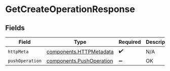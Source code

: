 # GetCreateOperationResponse


## Fields

| Field                                                                | Type                                                                 | Required                                                             | Description                                                          |
| -------------------------------------------------------------------- | -------------------------------------------------------------------- | -------------------------------------------------------------------- | -------------------------------------------------------------------- |
| `httpMeta`                                                           | [components.HTTPMetadata](../../models/components/httpmetadata.md)   | :heavy_check_mark:                                                   | N/A                                                                  |
| `pushOperation`                                                      | [components.PushOperation](../../models/components/pushoperation.md) | :heavy_minus_sign:                                                   | OK                                                                   |